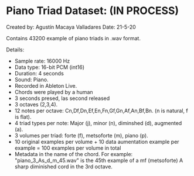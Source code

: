 # Piano Triad Dataset: (IN PROCESS)

Created by: Agustín Macaya Valladares
Date: 21-5-20

Contains 43200 example of piano triads in .wav format.

Details:
- Sample rate: 16000 Hz
- Data type: 16-bit PCM (int16)
- Duration: 4 seconds
- Sound: Piano.
- Recorded in Ableton Live.
- Chords were played by a human
- 3 seconds presed, las second released
- 3 octaves (2,3,4).
- 12 notes per octave: Cn,Df,Dn,Ef,En,Fn,Gf,Gn,Af,An,Bf,Bn. (n is natural, f is flat).
- 4 triad types per note: Major (j), minor (n), diminshed (d), augmented (a).
- 3 volumes per triad: forte (f), metsoforte (m), piano (p).
- 10 original examples per volume + 10 data aumentation example per example = 100 examples per volume in total
- Metadata in the name of the chord. For example: "piano_3_As_d_m_45.wav" is the 45th example of a mf (metsoforte) A sharp diminished cord in the 3rd octave.  
